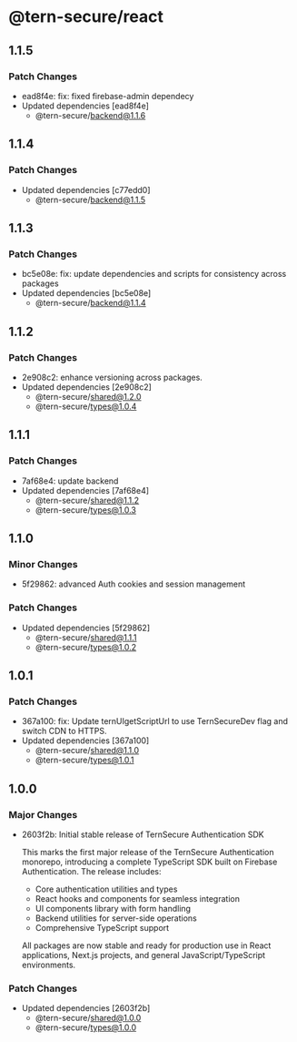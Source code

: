 # @tern-secure/react

## 1.1.5

### Patch Changes

- ead8f4e: fix: fixed firebase-admin dependecy
- Updated dependencies [ead8f4e]
  - @tern-secure/backend@1.1.6

## 1.1.4

### Patch Changes

- Updated dependencies [c77edd0]
  - @tern-secure/backend@1.1.5

## 1.1.3

### Patch Changes

- bc5e08e: fix: update dependencies and scripts for consistency across packages
- Updated dependencies [bc5e08e]
  - @tern-secure/backend@1.1.4

## 1.1.2

### Patch Changes

- 2e908c2: enhance versioning across packages.
- Updated dependencies [2e908c2]
  - @tern-secure/shared@1.2.0
  - @tern-secure/types@1.0.4

## 1.1.1

### Patch Changes

- 7af68e4: update backend
- Updated dependencies [7af68e4]
  - @tern-secure/shared@1.1.2
  - @tern-secure/types@1.0.3

## 1.1.0

### Minor Changes

- 5f29862: advanced Auth cookies and session management

### Patch Changes

- Updated dependencies [5f29862]
  - @tern-secure/shared@1.1.1
  - @tern-secure/types@1.0.2

## 1.0.1

### Patch Changes

- 367a100: fix: Update ternUIgetScriptUrl to use TernSecureDev flag and switch CDN to HTTPS.
- Updated dependencies [367a100]
  - @tern-secure/shared@1.1.0
  - @tern-secure/types@1.0.1

## 1.0.0

### Major Changes

- 2603f2b: Initial stable release of TernSecure Authentication SDK

  This marks the first major release of the TernSecure Authentication monorepo, introducing a complete TypeScript SDK built on Firebase Authentication. The release includes:

  - Core authentication utilities and types
  - React hooks and components for seamless integration
  - UI components library with form handling
  - Backend utilities for server-side operations
  - Comprehensive TypeScript support

  All packages are now stable and ready for production use in React applications, Next.js projects, and general JavaScript/TypeScript environments.

### Patch Changes

- Updated dependencies [2603f2b]
  - @tern-secure/shared@1.0.0
  - @tern-secure/types@1.0.0
